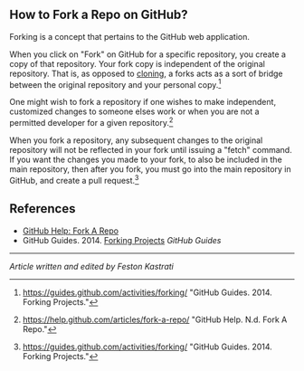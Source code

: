 ## How to Fork a Repo on GitHub?

<!--

- [x] explain what forking is and where it is useful
- [ ] detail how to fork

-->

Forking is a concept that pertains to the GitHub web application.

When you click on "Fork" on GitHub for a specific repository, you create a copy of that repository. Your fork copy is independent of the original repository. That is, as opposed to [cloning](/content/git_cloning.md), a forks acts as a sort of bridge between the original repository and your personal copy.[^git-guides_forking]

One might wish to fork a repository if one wishes to make independent, customized changes to someone elses work or when you are not a permitted developer for a given repository.[^github-help_fork]


When you fork a repository, any subsequent changes to the original repository will not be reflected in your fork until issuing a "fetch" command. If you want the changes you made to your fork, to also be included in the main repository, then after you fork, you must go into the main repository in GitHub, and create a pull request.[^git-guides_forking]


<!-- There are several concepts in the above paragraph that could be elaborated in greater detail. -->



## References

* [GitHub Help: Fork A Repo](https://help.github.com/articles/fork-a-repo/)
* GitHub Guides. 2014. [Forking Projects](https://guides.github.com/activities/forking/) *GitHub Guides*

<!-- Add in-line citations to the main content body. -->

[^git-guides_forking]: https://guides.github.com/activities/forking/ "GitHub Guides. 2014. Forking Projects."
[^github-help_fork]: https://help.github.com/articles/fork-a-repo/ "GitHub Help. N.d. Fork A Repo."

---

*Article written and edited by Feston Kastrati*
